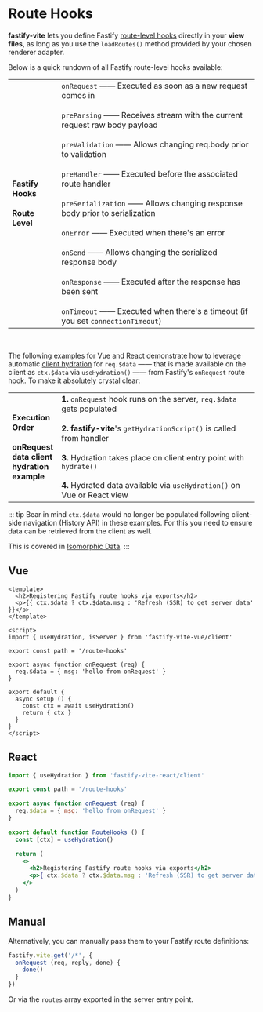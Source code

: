# Route Hooks

<b>fastify-vite</b> lets you define Fastify [route-level hooks](https://www.fastify.io/docs/latest/Hooks/#requestreply-hooks) directly in your <b>view files</b>, as long as you use the `loadRoutes()` method provided by your chosen renderer adapter. 

Below is a quick rundown of all Fastify route-level hooks available:

<table class="infotable">
<tr style="width: 100%">
<td style="width: 20%">
<strong>Fastify Hooks</strong>
<br><br><b>Route Level</b>
</td>
<td class="code-h" style="width: 80%">
<code class="h inline-block">onRequest</code>
—— Executed as soon as a new request comes in
<br><br>
<code class="h inline-block">preParsing</code>
—— Receives stream with the current request raw body payload
<br><br>
<code class="h inline-block">preValidation</code>
—— Allows changing req.body prior to validation
<br><br>
<code class="h inline-block">preHandler</code>
—— Executed before the associated route handler
<br><br>
<code class="h inline-block">preSerialization</code>
—— Allows changing response body prior to serialization
<br><br>
<code class="h inline-block">onError</code>
—— Executed when there's an error 
<br><br>
<code class="h inline-block">onSend</code>
—— Allows changing the serialized response body
<br><br>
<code class="h inline-block">onResponse</code>
—— Executed after the response has been sent
<br><br>
<code class="h inline-block">onTimeout</code>
—— Executed when there's a timeout (if you set <code>connectionTimeout</code>)
</td>
</tr>
</table>

<br>

The following examples for Vue and React demonstrate how to leverage automatic [client hydration](/internals/client-hydration) for `req.$data` —— that is made available on the client as `ctx.$data` via `useHydration()` —— from Fastify's `onRequest` route hook. To make it absolutely crystal clear:

<table class="infotable">
<tr style="width: 100%">
<td style="width: 20%">
<strong>Execution Order</strong>
<br><br><b>onRequest data client hydration example</b>
</td>
<td class="code-h" style="width: 80%">
<span class="h inline-block"><b>1.</b> <code>onRequest</code> hook runs on the server, <code>req.$data</code> gets populated</span>
<br><br>
<span class="h inline-block"><b>2.</b> <b>fastify-vite</b>'s <code>getHydrationScript()</code> is called from handler</span>
<br><br>
<span class="h inline-block"><b>3.</b> Hydration takes place on client entry point with <code>hydrate()</code></span>
<br><br>
<span class="h inline-block"><b>4.</b> Hydrated data available via <code>useHydration()</code> on Vue or React view</span>
</td>
</tr>
</table>

::: tip
Bear in mind `ctx.$data` would no longer be populated following client-side navigation (History API) in these examples. For this you need to ensure data can be retrieved from the client as well.

This is covered in [Isomorphic Data](/guide/data-fetching.html#isomorphic-data).
:::

## Vue

```vue
<template>
  <h2>Registering Fastify route hooks via exports</h2>
  <p>{{ ctx.$data ? ctx.$data.msg : 'Refresh (SSR) to get server data' }}</p>
</template>

<script>
import { useHydration, isServer } from 'fastify-vite-vue/client'

export const path = '/route-hooks'

export async function onRequest (req) {
  req.$data = { msg: 'hello from onRequest' }
}

export default {
  async setup () {
    const ctx = await useHydration()
    return { ctx }
  }
}
</script>

```

## React

```jsx
import { useHydration } from 'fastify-vite-react/client'

export const path = '/route-hooks'

export async function onRequest (req) {
  req.$data = { msg: 'hello from onRequest' }
}

export default function RouteHooks () {
  const [ctx] = useHydration()

  return (
    <>
      <h2>Registering Fastify route hooks via exports</h2>
      <p>{ ctx.$data ? ctx.$data.msg : 'Refresh (SSR) to get server data' }</p>
    </>
  )
}
```

## Manual

Alternatively, you can manually pass them to your Fastify route definitions:

```js
fastify.vite.get('/*', {
  onRequest (req, reply, done) {
    done()
  }
})
```

Or via the `routes` array exported in the server entry point.
